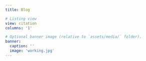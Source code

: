 ```yaml
---
title: Blog

# Listing view
view: citation
columns: '1'

# Optional banner image (relative to `assets/media/` folder).
banner:
  caption: ''
  image: 'working.jpg'
---
```


